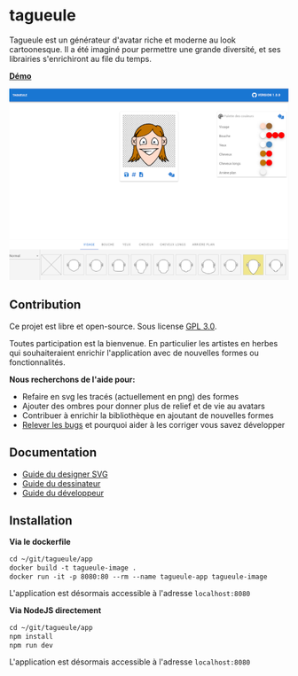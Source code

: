 # tagueule

Tagueule est un générateur d'avatar riche et moderne au look cartoonesque. Il a été imaginé pour permettre une grande diversité, et ses librairies s'enrichiront au file du temps.

**[Démo](https://avatar.absolumentg.fr/)**

![](doc/tagueule.png) 


## Contribution
Ce projet est libre et open-source. Sous license [GPL 3.0](https://github.com/ikit/tagueule/blob/master/LICENSE).

Toutes participation est la bienvenue. En particulier les artistes en herbes qui souhaiteraient enrichir l'application avec de nouvelles formes ou fonctionnalités.

**Nous recherchons de l'aide pour:**
 * Refaire en svg les tracés (actuellement en png) des formes
 * Ajouter des ombres pour donner plus de relief et de vie au avatars
 * Contribuer à enrichir la bibliothèque en ajoutant de nouvelles formes
 * [Relever les bugs](https://github.com/ikit/tagueule/issues) et pourquoi aider à les corriger vous savez développer


## Documentation
 * [Guide du designer SVG](doc/fr/howto-creating-svg-asset.md)
 * [Guide du dessinateur](doc/fr/howto-drawing-shape.md)
 * [Guide du développeur](doc/fr/devguide.md)


## Installation
**Via le dockerfile**
```
cd ~/git/tagueule/app
docker build -t tagueule-image .
docker run -it -p 8080:80 --rm --name tagueule-app tagueule-image
```
L'application est désormais accessible à l'adresse `localhost:8080`


**Via NodeJS directement**
```
cd ~/git/tagueule/app
npm install
npm run dev
```
L'application est désormais accessible à l'adresse `localhost:8080`
